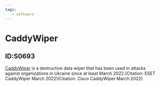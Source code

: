 ```yaml
---
tags:
   - software
---
```

# CaddyWiper
## ID:S0693
[CaddyWiper](/mitre/software/S0693) is a destructive data wiper that has been used in attacks against organizations in Ukraine since at least March 2022.(Citation: ESET CaddyWiper March 2022)(Citation: Cisco CaddyWiper March 2022)
